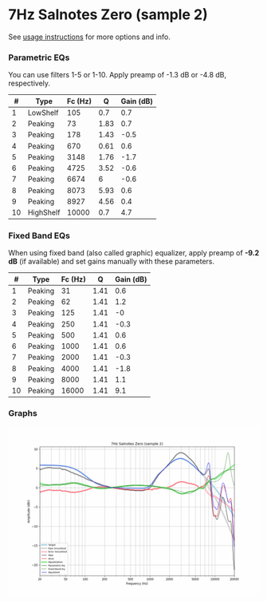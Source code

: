 # 7Hz Salnotes Zero (sample 2)
See [usage instructions](https://github.com/jaakkopasanen/AutoEq#usage) for more options and info.

### Parametric EQs
You can use filters 1-5 or 1-10. Apply preamp of -1.3 dB or -4.8 dB, respectively.

|   # | Type      |   Fc (Hz) |    Q |   Gain (dB) |
|-----|-----------|-----------|------|-------------|
|   1 | LowShelf  |       105 | 0.7  |         0.7 |
|   2 | Peaking   |        73 | 1.83 |         0.7 |
|   3 | Peaking   |       178 | 1.43 |        -0.5 |
|   4 | Peaking   |       670 | 0.61 |         0.6 |
|   5 | Peaking   |      3148 | 1.76 |        -1.7 |
|   6 | Peaking   |      4725 | 3.52 |        -0.6 |
|   7 | Peaking   |      6674 | 6    |        -0.6 |
|   8 | Peaking   |      8073 | 5.93 |         0.6 |
|   9 | Peaking   |      8927 | 4.56 |         0.4 |
|  10 | HighShelf |     10000 | 0.7  |         4.7 |

### Fixed Band EQs
When using fixed band (also called graphic) equalizer, apply preamp of **-9.2 dB** (if available) and set gains manually with these parameters.

|   # | Type    |   Fc (Hz) |    Q |   Gain (dB) |
|-----|---------|-----------|------|-------------|
|   1 | Peaking |        31 | 1.41 |         0.6 |
|   2 | Peaking |        62 | 1.41 |         1.2 |
|   3 | Peaking |       125 | 1.41 |        -0   |
|   4 | Peaking |       250 | 1.41 |        -0.3 |
|   5 | Peaking |       500 | 1.41 |         0.6 |
|   6 | Peaking |      1000 | 1.41 |         0.6 |
|   7 | Peaking |      2000 | 1.41 |        -0.3 |
|   8 | Peaking |      4000 | 1.41 |        -1.8 |
|   9 | Peaking |      8000 | 1.41 |         1.1 |
|  10 | Peaking |     16000 | 1.41 |         9.1 |

### Graphs
![](./7Hz%20Salnotes%20Zero%20(sample%202).png)
